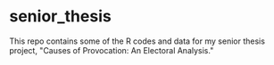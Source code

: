# senior_thesis
This repo contains some of the R codes and data for my senior thesis project, "Causes of Provocation: An Electoral Analysis."

